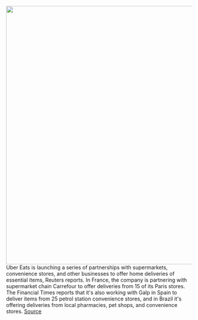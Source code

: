 <img src='https://cdn.vox-cdn.com/thumbor/brmJM2bG0D7uIkG0-iMiLHCk96I=/0x0:5184x3456/1200x800/filters:focal(1205x1532:2033x2360)/cdn.vox-cdn.com/uploads/chorus_image/image/66585811/UberEATS_Delivery_1.0.0.jpg' width='700px' /><br/>
Uber Eats is launching a series of partnerships with supermarkets, convenience stores, and other businesses to offer home deliveries of essential items, Reuters reports. In France, the company is partnering with supermarket chain Carrefour to offer deliveries from 15 of its Paris stores. The Financial Times reports that it's also working with Galp in Spain to deliver items from 25 petrol station convenience stores, and in Brazil it's offering deliveries from local pharmacies, pet shops, and convenience stores.
<a href='https://www.theverge.com/2020/4/1/21202612/uber-eats-grocery-delivery-paris-france-spain-brazil-galp-carrefour-covid-19'> Source <a/>